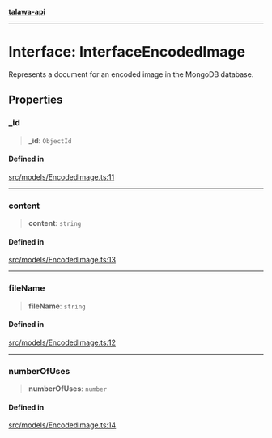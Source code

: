 [**talawa-api**](../../../README.md)

***

# Interface: InterfaceEncodedImage

Represents a document for an encoded image in the MongoDB database.

## Properties

### \_id

> **\_id**: `ObjectId`

#### Defined in

[src/models/EncodedImage.ts:11](https://github.com/Suyash878/talawa-api/blob/e4413cec641a837926071678fed3c7f67234e31e/src/models/EncodedImage.ts#L11)

***

### content

> **content**: `string`

#### Defined in

[src/models/EncodedImage.ts:13](https://github.com/Suyash878/talawa-api/blob/e4413cec641a837926071678fed3c7f67234e31e/src/models/EncodedImage.ts#L13)

***

### fileName

> **fileName**: `string`

#### Defined in

[src/models/EncodedImage.ts:12](https://github.com/Suyash878/talawa-api/blob/e4413cec641a837926071678fed3c7f67234e31e/src/models/EncodedImage.ts#L12)

***

### numberOfUses

> **numberOfUses**: `number`

#### Defined in

[src/models/EncodedImage.ts:14](https://github.com/Suyash878/talawa-api/blob/e4413cec641a837926071678fed3c7f67234e31e/src/models/EncodedImage.ts#L14)
